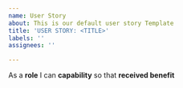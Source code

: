 ```yaml
---
name: User Story
about: This is our default user story Template
title: 'USER STORY: <TITLE>'
labels: ''
assignees: ''

---
```


As a **role** I can **capability** so that **received benefit**
